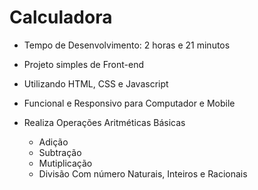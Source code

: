 # Calculadora

- Tempo de Desenvolvimento: 2 horas e 21 minutos
- Projeto simples de Front-end
- Utilizando HTML, CSS e Javascript
- Funcional e Responsivo para Computador e Mobile

- Realiza Operações Aritméticas Básicas
    - Adição
    - Subtração
    - Mutiplicação
    - Divisão
Com número Naturais, Inteiros e Racionais